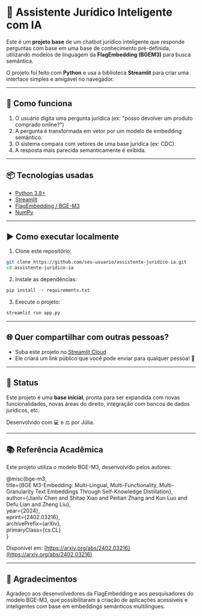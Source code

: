 # 🤖 Assistente Jurídico Inteligente com IA

Este é um **projeto base** de um chatbot jurídico inteligente que responde perguntas com base em uma base de conhecimento pré-definida, utilizando modelos de linguagem da **FlagEmbedding (BGEM3)** para busca semântica.

O projeto foi feito com **Python** e usa a biblioteca **Streamlit** para criar uma interface simples e amigável no navegador.

---

## 🚀 Como funciona

1. O usuário digita uma pergunta jurídica (ex: "posso devolver um produto comprado online?")
2. A pergunta é transformada em vetor por um modelo de embedding semântico.
3. O sistema compara com vetores de uma base jurídica (ex: CDC).
4. A resposta mais parecida semanticamente é exibida.

---

## 📦 Tecnologias usadas

- [Python 3.8+](https://www.python.org/)
- [Streamlit](https://streamlit.io)
- [FlagEmbedding / BGE-M3](https://huggingface.co/BAAI/bge-m3)
- [NumPy](https://numpy.org/)

---

## ▶️ Como executar localmente

1. Clone este repositório:

```bash
git clone https://github.com/seu-usuario/assistente-juridico-ia.git
cd assistente-juridico-ia
```

2. Instale as dependências:

```bash
pip install -r requirements.txt
```

3. Execute o projeto:

```bash
streamlit run app.py
```

---

## 🌐 Quer compartilhar com outras pessoas?

- Suba este projeto no [Streamlit Cloud](https://streamlit.io/cloud)
- Ele criará um link público que você pode enviar para qualquer pessoa! 💬

---

## 📌 Status

Este projeto é uma **base inicial**, pronta para ser expandida com novas funcionalidades, novas áreas do direito, integração com bancos de dados jurídicos, etc.

Desenvolvido com 💻 e ⚖️ por Júlia.



---

## 📚 Referência Acadêmica

Este projeto utiliza o modelo BGE-M3, desenvolvido pelos autores:

@misc{bge-m3,  
  title={BGE M3-Embedding: Multi-Lingual, Multi-Functionality, Multi-Granularity Text Embeddings Through Self-Knowledge Distillation},  
  author={Jianlv Chen and Shitao Xiao and Peitian Zhang and Kun Luo and Defu Lian and Zheng Liu},  
  year={2024},  
  eprint={2402.03216},  
  archivePrefix={arXiv},  
  primaryClass={cs.CL}  
}

Disponível em: [https://arxiv.org/abs/2402.03216](https://arxiv.org/abs/2402.03216)

---

## 🙏 Agradecimentos

Agradeço aos desenvolvedores da FlagEmbedding e aos pesquisadores do modelo BGE-M3, que possibilitaram a criação de aplicações acessíveis e inteligentes com base em embeddings semânticos multilíngues.

